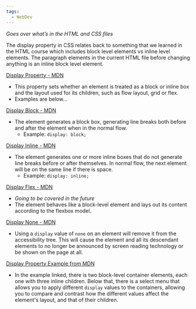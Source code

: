 ```yaml
---
tags:
  - WebDev
---
```

*Goes over what’s in the HTML and CSS files*

The display property in CSS relates back to something that we learned in the HTML course which includes block level elements vs inline level elements. The paragraph elements in the current HTML file before changing anything is an inline block level element.

[Display Property - MDN](https://developer.mozilla.org/en-US/docs/Web/CSS/display)
* This property sets whether an element is treated as a block or inline box and the layout used for its children, such as flow layout, grid or flex.
* Examples are below…

[Display Block - MDN](https://developer.mozilla.org/en-US/docs/Web/CSS/display#block)
* The element generates a block box, generating line breaks both before and after the element when in the normal flow.
	* Example: `display: block;`

[Display Inline - MDN](https://developer.mozilla.org/en-US/docs/Web/CSS/display#inline)
* The element generates one or more inline boxes that do not generate line breaks before or after themselves. In normal flow, the next element will be on the same line if there is space.
	* Example: `display: inline;`

[Display Flex - MDN](https://developer.mozilla.org/en-US/docs/Web/CSS/display#flex)
* *Going to be covered in the future*
* The element behaves like a block-level element and lays out its content according to the flexbox model.

[Display None - MDN](https://developer.mozilla.org/en-US/docs/Web/CSS/display#display_none)
* Using a `display` value of `none` on an element will remove it from the accessibility tree. This will cause the element and all its descendant elements to no longer be announced by screen reading technology or be shown on the page at all.

[Display Property Example from MDN](https://developer.mozilla.org/en-US/docs/Web/CSS/display#examples)
* In the example linked, there is two block-level container elements, each one with three inline children. Below that, there is a select menu that allows you to apply different `display` values to the containers, allowing you to compare and contrast how the different values affect the element's layout, and that of their children.